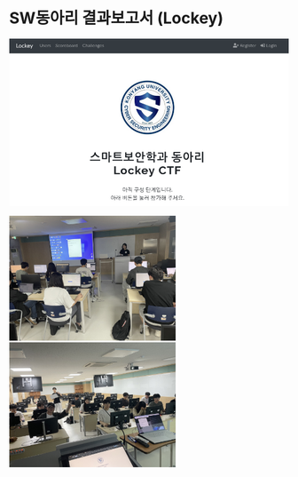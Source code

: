 # SW동아리 결과보고서 (Lockey)
![제작한 CTFd 사이](image/CTFd.png)



<p float="left">
  <img src="image/1.jpeg" alt="1학년 CTF(1)" width="300" />
  <img src="image/2.jpeg" alt="1학년 CTF(2)" width="300" />
</p>
